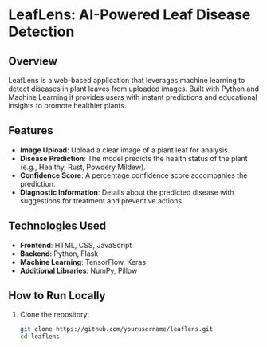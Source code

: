 # LeafLens: AI-Powered Leaf Disease Detection

## Overview

LeafLens is a web-based application that leverages machine learning to detect diseases in plant leaves from uploaded images. Built with Python and Machine Learning it provides users with instant predictions and educational insights to promote healthier plants.

## Features

- **Image Upload**: Upload a clear image of a plant leaf for analysis.
- **Disease Prediction**: The model predicts the health status of the plant (e.g., Healthy, Rust, Powdery Mildew).
- **Confidence Score**: A percentage confidence score accompanies the prediction.
- **Diagnostic Information**: Details about the predicted disease with suggestions for treatment and preventive actions.

## Technologies Used

- **Frontend**: HTML, CSS, JavaScript
- **Backend**: Python, Flask
- **Machine Learning**: TensorFlow, Keras
- **Additional Libraries**: NumPy, Pillow

## How to Run Locally

1. Clone the repository:
   ```bash
   git clone https://github.com/yourusername/leaflens.git
   cd leaflens
